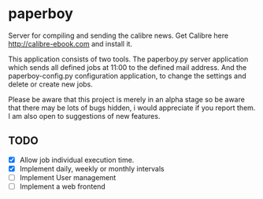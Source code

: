 paperboy
========

Server for compiling and sending the calibre news. Get Calibre here http://calibre-ebook.com and install it.

This application consists of two tools. The paperboy.py server application which sends all defined jobs at 11:00 to the defined mail address. And the paperboy-config.py configuration application, to change the settings and delete or create new jobs.

Please be aware that this project is merely in an alpha stage so be aware that there may be lots of bugs hidden, i would appreciate if you report them. I am also open to suggestions of new features.

## TODO

- [x] Allow job individual execution time.
- [x] Implement daily, weekly or monthly intervals
- [ ] Implement User management
- [ ] Implement a web frontend
